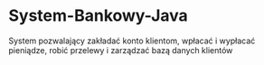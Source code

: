 # System-Bankowy-Java
System pozwalający zakładać konto klientom, wpłacać i wypłacać pieniądze, robić przelewy i zarządzać bazą danych klientów
